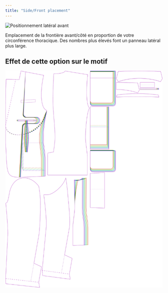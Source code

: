 ```yaml
---
title: "Side/Front placement"
---
```


![Positionnement latéral avant](sidefrontplacement.svg)

Emplacement de la frontière avant/côté en proportion de votre circonférence thoracique. Des nombres plus élevés font un panneau latéral plus large.

## Effet de cette option sur le motif

![Cette image montre l'effet de cette option en superposant plusieurs variantes qui ont une valeur différente pour cette option](jaeger_sidefrontplacement_sample.svg "Effect of this option on the pattern")
